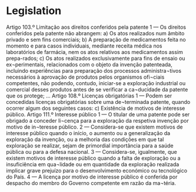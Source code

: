 # Legislation
Artigo 103.º
Limitação aos direitos conferidos pela patente
1 — Os direitos conferidos pela patente não abrangem:
a) Os atos realizados num âmbito privado e sem fins comerciais;
b) A preparação de medicamentos feita no momento e para casos individuais, mediante receita médica nos laboratórios de farmácia, nem os atos relativos aos medicamentos assim prepa-rados;
c) Os atos realizados exclusivamente para fins de ensaio ou ex¬perimentais, relacionados com o objeto da invenção patenteada, incluindo experiências para preparação dos processos administra¬tivos necessários à aprovação de produtos pelos organismos ofi¬ciais competentes, não podendo, contudo, iniciar-se a exploração industrial ou comercial desses produtos antes de se verificar a ca¬ducidade da patente que os protege;
...
Artigo 108.º
Licenças obrigatórias
1 — Podem ser concedidas licenças obrigatórias sobre uma de¬terminada patente, quando ocorrer algum dos seguintes casos:
c) Existência de motivos de interesse público.
Artigo 111.º
Interesse público
1 — O titular de uma patente pode ser obrigado a conceder li¬cença para a exploração da respetiva invenção por motivo de in¬teresse público.
2 — Considera-se que existem motivos de interesse público quando o início, o aumento ou a generalização da exploração da invenção, ou a melhoria das condições em que tal exploração se realizar, sejam de primordial importância para a saúde pública ou para a defesa nacional.
3 — Considera-se, igualmente, que existem motivos de interesse público quando a falta de exploração ou a insuficiência em qua¬lidade ou em quantidade da exploração realizada implicar grave prejuízo para o desenvolvimento económico ou tecnológico do País.
4 — A licença por motivo de interesse público é conferida por despacho do membro do Governo competente em razão da ma¬téria.

